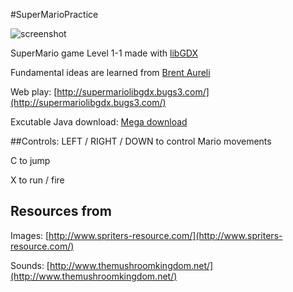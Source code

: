#SuperMarioPractice

![screenshot](https://github.com/yichen0831/SuperMarioPratice_libGDX/raw/master/screenshot.png)

SuperMario game Level 1-1 made with [libGDX](https://libgdx.badlogicgames.com/)

Fundamental ideas are learned from [Brent Aureli](https://www.youtube.com/watch?v=a8MPxzkwBwo)

Web play: [http://supermariolibgdx.bugs3.com/](http://supermariolibgdx.bugs3.com/)

Excutable Java download: [Mega download](https://mega.nz/#!JsJhyCQA!xif2fbI4gWrKHxZao8m-8faKFJ0U7qPhjXwtJjk3xWs)

##Controls:
LEFT / RIGHT / DOWN to control Mario movements

C to jump

X to run / fire


## Resources from
Images: [http://www.spriters-resource.com/](http://www.spriters-resource.com/)

Sounds: [http://www.themushroomkingdom.net/](http://www.themushroomkingdom.net/)
